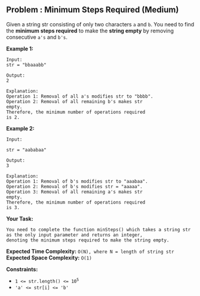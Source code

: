 ## Problem : Minimum Steps Required (Medium)

Given a string str consisting of only two characters ```a``` and ```b```. 
You need to find the **minimum steps required** to make the **string empty** by removing consecutive ```a's``` and ```b's```.

**Example 1:**
```
Input:
str = "bbaaabb"

Output:
2

Explanation:
Operation 1: Removal of all a's modifies str to "bbbb".
Operation 2: Removal of all remaining b's makes str
empty.
Therefore, the minimum number of operations required
is 2.
```

**Example 2:**
```
Input:

str = "aababaa"

Output:
3

Explanation:
Operation 1: Removal of b's modifies str to "aaabaa".
Operation 2: Removal of b's modifies str = "aaaaa".
Operation 3: Removal of all remaining a's makes str 
empty.
Therefore, the minimum number of operations required 
is 3.
```

**Your Task:**
```
You need to complete the function minSteps() which takes a string str as the only input parameter and returns an integer,
denoting the minimum steps required to make the string empty.
```

**Expected Time Complexity:** ```O(N), where N = length of string str```<br>
**Expected Space Complexity:** ```O(1)```

**Constraints:**
<ul>
<li><code>1 <= str.length() <= 10<sup>5</sup></code></li>
<li><code>'a' <= str[i] <= 'b'</code></li>
</ul>